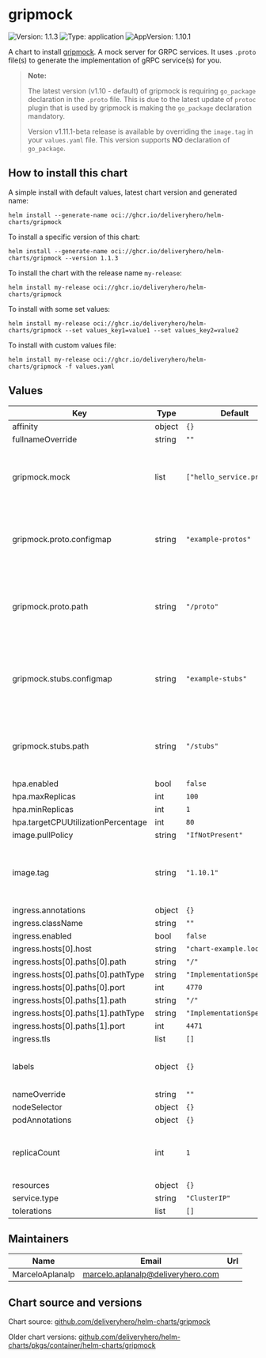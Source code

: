 # gripmock

![Version: 1.1.3](https://img.shields.io/badge/Version-1.1.3-informational?style=flat-square) ![Type: application](https://img.shields.io/badge/Type-application-informational?style=flat-square) ![AppVersion: 1.10.1](https://img.shields.io/badge/AppVersion-1.10.1-informational?style=flat-square)

A chart to install [gripmock](https://github.com/tokopedia/gripmock). A mock server for GRPC services. It uses `.proto` file(s) to generate the implementation of gRPC service(s) for you.

> **Note:**
>
> The latest version (v1.10 - default) of gripmock is requiring `go_package` declaration in the `.proto` file. This is due to the latest update of `protoc` plugin that is used by gripmock is making the `go_package` declaration mandatory.
>
> Version v1.11.1-beta release is available by overriding the `image.tag` in your `values.yaml` file. This version supports **NO** declaration of `go_package`.

## How to install this chart

A simple install with default values, latest chart version and generated name:

```console
helm install --generate-name oci://ghcr.io/deliveryhero/helm-charts/gripmock
```

To install a specific version of this chart:

```console
helm install --generate-name oci://ghcr.io/deliveryhero/helm-charts/gripmock --version 1.1.3
```

To install the chart with the release name `my-release`:

```console
helm install my-release oci://ghcr.io/deliveryhero/helm-charts/gripmock
```

To install with some set values:

```console
helm install my-release oci://ghcr.io/deliveryhero/helm-charts/gripmock --set values_key1=value1 --set values_key2=value2
```

To install with custom values file:

```console
helm install my-release oci://ghcr.io/deliveryhero/helm-charts/gripmock -f values.yaml
```

## Values

| Key | Type | Default | Description |
|-----|------|---------|-------------|
| affinity | object | `{}` |  |
| fullnameOverride | string | `""` |  |
| gripmock.mock | list | `["hello_service.proto"]` | A list of `.proto` files that will be mocked based on the stubs. |
| gripmock.proto.configmap | string | `"example-protos"` | The name of the configmap containing all your `.proto` files |
| gripmock.proto.path | string | `"/proto"` | The path where your configmap containing the proto files will be mounted |
| gripmock.stubs.configmap | string | `"example-stubs"` | The name of the configmap containing all the response definitions |
| gripmock.stubs.path | string | `"/stubs"` | The path where your stubs configmap will be mounted |
| hpa.enabled | bool | `false` |  |
| hpa.maxReplicas | int | `100` |  |
| hpa.minReplicas | int | `1` |  |
| hpa.targetCPUUtilizationPercentage | int | `80` |  |
| image.pullPolicy | string | `"IfNotPresent"` |  |
| image.tag | string | `"1.10.1"` | Overrides the image tag whose default is the chart appVersion. |
| ingress.annotations | object | `{}` |  |
| ingress.className | string | `""` |  |
| ingress.enabled | bool | `false` |  |
| ingress.hosts[0].host | string | `"chart-example.local"` |  |
| ingress.hosts[0].paths[0].path | string | `"/"` |  |
| ingress.hosts[0].paths[0].pathType | string | `"ImplementationSpecific"` |  |
| ingress.hosts[0].paths[0].port | int | `4770` |  |
| ingress.hosts[0].paths[1].path | string | `"/"` |  |
| ingress.hosts[0].paths[1].pathType | string | `"ImplementationSpecific"` |  |
| ingress.hosts[0].paths[1].port | int | `4471` |  |
| ingress.tls | list | `[]` |  |
| labels | object | `{}` | Any extra label to apply to all resources |
| nameOverride | string | `""` |  |
| nodeSelector | object | `{}` |  |
| podAnnotations | object | `{}` |  |
| replicaCount | int | `1` | Set the number of replicas in case hpa is not enabled |
| resources | object | `{}` |  |
| service.type | string | `"ClusterIP"` |  |
| tolerations | list | `[]` |  |

## Maintainers

| Name | Email | Url |
| ---- | ------ | --- |
| MarceloAplanalp | <marcelo.aplanalp@deliveryhero.com> |  |

## Chart source and versions

Chart source: [github.com/deliveryhero/helm-charts/gripmock](https://github.com/deliveryhero/helm-charts/tree/master/stable/gripmock)

Older chart versions: [github.com/deliveryhero/helm-charts/pkgs/container/helm-charts/gripmock](https://github.com/deliveryhero/helm-charts/pkgs/container/helm-charts%2Fgripmock)
